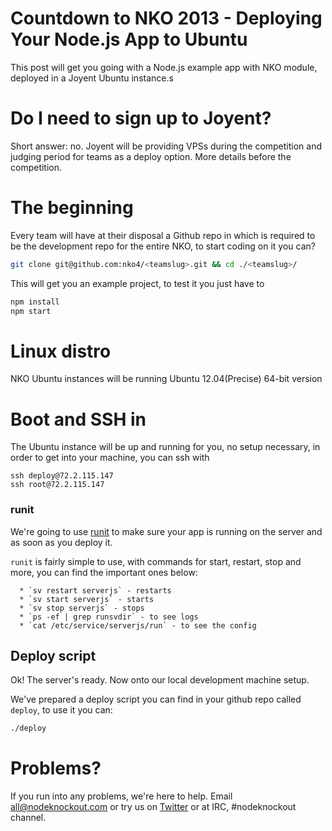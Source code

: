 # Countdown to NKO 2013 - Deploying Your Node.js App to Ubuntu


<PITCH INTRO TO SAY GOOD ABOUT JOYENT>

This post will get you going with a Node.js example app with NKO module, deployed in a Joyent Ubuntu instance.s


# Do I need to sign up to Joyent?

Short answer: no. Joyent will be providing VPSs during the competition and judging period for teams as a deploy option. More details before the competition.



# The beginning

Every team will have at their disposal a Github repo in which is required to be the development repo for the entire NKO, to start coding on it you can?

```bash
git clone git@github.com:nko4/<teamslug>.git && cd ./<teamslug>/
```

This will get you an example project, to test it you just have to

```bash
npm install
npm start
```

# Linux distro

NKO Ubuntu instances will be running Ubuntu 12.04(Precise) 64-bit version

# Boot and SSH in

The Ubuntu instance will be up and running for you, no setup necessary, in order to get into your machine, you can ssh with

```
ssh deploy@72.2.115.147
ssh root@72.2.115.147
```

### runit 

We're going to use [runit](http://smarden.org/runit/) to make sure your app is running on the server and as soon as you deploy it.

`runit` is fairly simple to use, with commands for start, restart, stop and more, you can find the important ones below:

```
  * `sv restart serverjs` - restarts
  * `sv start serverjs` - starts
  * `sv stop serverjs` - stops
  * `ps -ef | grep runsvdir` - to see logs
  * `cat /etc/service/serverjs/run` - to see the config
```

<h2 id="deploy-script">Deploy script</h2>

Ok! The server's ready. Now onto our local development machine setup.

We've prepared a deploy script you can find in your github repo called `deploy`, to use it you can:

```bash
./deploy
```

# Problems?

If you run into any problems, we're here to help. Email <all@nodeknockout.com>
or try us on [Twitter][20] or at IRC, #nodeknockout channel.

[20]: http://twitter.com/node_knockout
